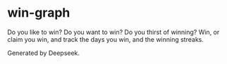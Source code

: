 # win-graph

Do you like to win? Do you want to win? Do you thirst of winning? Win, or claim you win, and track the days you win, and the winning streaks.

Generated by Deepseek.
